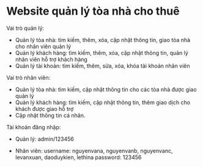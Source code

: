 # Website quản lý tòa nhà cho thuê

Vai trò quản lý:
- Quản lý tòa nhà: tìm kiếm, thêm, xóa, cập nhật thông tin, giao tòa nhà cho nhân viên quản lý
- Quản lý khách hàng: tìm kiếm, thêm, xóa, cập nhật thông tin, quản lý nhân viên hỗ trợ khách hàng
- Quản lý tài khoản: tìm kiếm, thêm, sửa, xóa, khóa tài khoản nhân viên

Vai trò nhân viên:
- Quản lý tòa nhà: tìm kiếm, cập nhật thông tin cho các tòa nhà được giao quản lý
- Quản lý khách hàng: tìm kiếm, cập nhật thông tin, thêm giao dịch cho khách được giao hỗ trợ
- Cập nhật thông tin cá nhân.

Tài khoản đăng nhập:
- Quản lý: admin/123456

- Nhân viên: 
	username: nguyenvana, nguyenvanb, nguyenvanc, levanxuan, daoduykien, lethina
	password: 123456